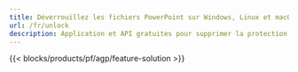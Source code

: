 ```yaml
---
title: Déverrouillez les fichiers PowerPoint sur Windows, Linux et macOS
url: /fr/unlock
description: Application et API gratuites pour supprimer la protection des présentations PPT, PPTX et ODP
---
```


{{< blocks/products/pf/agp/feature-solution >}} 

